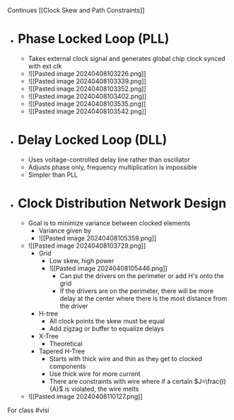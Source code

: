Continues [[Clock Skew and Path Constraints]]

- # Phase Locked Loop (PLL)
	- Takes external clock signal and generates global chip clock synced with ext clk
	- ![[Pasted image 20240408103226.png]]
	- ![[Pasted image 20240408103339.png]]
	- ![[Pasted image 20240408103352.png]]
	- ![[Pasted image 20240408103402.png]]
	- ![[Pasted image 20240408103535.png]]
	- ![[Pasted image 20240408103542.png]]
- # Delay Locked Loop (DLL)
	- Uses voltage-controlled delay line rather than oscillator
	- Adjusts phase only, frequency multiplication is impossible
	- Simpler than PLL
- # Clock Distribution Network Design
	- Goal is to minimize variance between clocked elements
		- Variance given by
		- ![[Pasted image 20240408105359.png]]
	- ![[Pasted image 20240408103729.png]]
		- Grid
			- Low skew, high power
			- ![[Pasted image 20240408105446.png]]
				- Can put the drivers on the perimeter or add H's onto the grid
				- If the drivers are on the perimeter, there will be more delay at the center where there is the most distance from the driver
		- H-tree
			- All clock points the skew must be equal
			- Add zigzag or buffer to equalize delays
		- X-Tree
			- Theoretical
		- Tapered H-Tree
			- Starts with thick wire and thin as they get to clocked components
			- Use thick wire for more current
			- There are constraints with wire where if a certain $J=\frac{I}{A}$ is violated, the wire melts
	- ![[Pasted image 20240408110127.png]]

For class #vlsi 